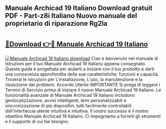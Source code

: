 ## Manuale Archicad 19 Italiano Download gratuit PDF - Part-z8i Italiano Nuovo manuale del proprietario di riparazione Rg2la

# <h2><a href="http://dfcx2io.blite.top/?on=Manuale+Archicad+19+Italiano">🔗Download 👉🔴 Manuale Archicad 19 Italiano</a></h2>

[![Manuale Archicad 19 Italiano download](https://i.imgur.com/lujVjoI.png)](http://dfcx2io.blite.top/?on=Manuale+Archicad+19+Italiano)
Ciao e benvenuto nel manuale di Istruzioni per il tuo Manuale Archicad 19 Italiano appena consegnato. Questa guida è progettata per aiutarti a iniziare con il tuo prodotto e darti una conoscenza approfondita delle sue caratteristiche, funzioni e capacità. Troverai le istruzioni per L'installazione, L'uso, la manutenzione e la risoluzione dei problemi. Accordo Utente IMPORTANTE Si prega di leggere i Termini di Servizio prima di iniziare il nuovo Manuale Archicad 19 Italiano. Le funzionalità avanzate di Manuale Archicad 19 Italiano includono geolocalizzazione, avvisi intelligenti, temi personalizzabili e sincronizzazione di più dispositivi, tutti facilmente controllabili dall'interfaccia utente intuitiva e intuitiva. Il vostro successo è il nostro obiettivo Manuale Archicad 19 Italiano. Ci impegniamo a fornirti gli strumenti e il supporto di cui hai bisogno.
